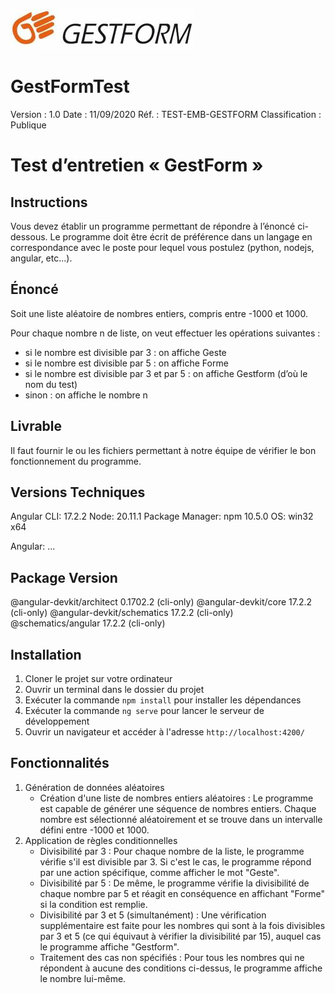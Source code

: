![img.png](img.png)
# GestFormTest
Version : 1.0
Date : 11/09/2020
Réf. : TEST-EMB-GESTFORM
Classification : Publique

# Test d’entretien « GestForm »
## Instructions
Vous devez établir un programme permettant de répondre à l’énoncé ci-dessous.
Le programme doit être écrit de préférence dans un langage en correspondance 
avec le poste pour lequel vous postulez (python, nodejs, angular, etc...).
## Énoncé
Soit une liste aléatoire de nombres entiers, compris entre -1000 et 1000. 

Pour chaque nombre n de liste, on veut effectuer les opérations suivantes :
* si le nombre est divisible par 3 : on affiche Geste
* si le nombre est divisible par 5 : on affiche Forme
* si le nombre est divisible par 3 et par 5 : on affiche Gestform (d’où le nom du test)
* sinon : on affiche le nombre n
## Livrable
Il faut fournir le ou les fichiers permettant à notre équipe de vérifier le bon fonctionnement du programme.

## Versions Techniques

Angular CLI: 17.2.2
Node: 20.11.1
Package Manager: npm 10.5.0
OS: win32 x64

Angular:
...

Package                      Version
------------------------------------------------------
@angular-devkit/architect    0.1702.2 (cli-only)
@angular-devkit/core         17.2.2 (cli-only)
@angular-devkit/schematics   17.2.2 (cli-only)
@schematics/angular          17.2.2 (cli-only)

## Installation

1. Cloner le projet sur votre ordinateur
2. Ouvrir un terminal dans le dossier du projet
3. Exécuter la commande `npm install` pour installer les dépendances
4. Exécuter la commande `ng serve` pour lancer le serveur de développement
5. Ouvrir un navigateur et accéder à l'adresse `http://localhost:4200/`

## Fonctionnalités

1. Génération de données aléatoires
   * Création d'une liste de nombres entiers aléatoires : Le programme est capable de générer une séquence de nombres entiers. Chaque nombre est sélectionné aléatoirement et se trouve dans un intervalle défini entre -1000 et 1000.
2. Application de règles conditionnelles
   * Divisibilité par 3 : Pour chaque nombre de la liste, le programme vérifie s'il est divisible par 3. Si c'est le cas, le programme répond par une action spécifique, comme afficher le mot "Geste".
   * Divisibilité par 5 : De même, le programme vérifie la divisibilité de chaque nombre par 5 et réagit en conséquence en affichant "Forme" si la condition est remplie.
   * Divisibilité par 3 et 5 (simultanément) : Une vérification supplémentaire est faite pour les nombres qui sont à la fois divisibles par 3 et 5 (ce qui équivaut à vérifier la divisibilité par 15), auquel cas le programme affiche "Gestform".
   * Traitement des cas non spécifiés : Pour tous les nombres qui ne répondent à aucune des conditions ci-dessus, le programme affiche le nombre lui-même.
